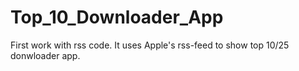# Top_10_Downloader_App
First work with rss code.
It uses Apple's rss-feed to show top 10/25 donwloader app.
